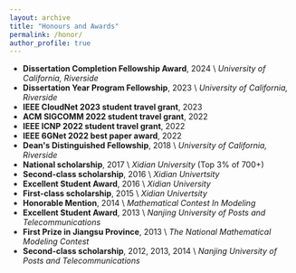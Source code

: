 ```yaml
---
layout: archive
title: "Honours and Awards"
permalink: /honor/
author_profile: true
---
```


* **Dissertation Completion Fellowship Award**, 2024 \\
    *University of California, Riverside*
* **Dissertation Year Program Fellowship**, 2023 \\
    *University of California, Riverside*
* **IEEE CloudNet 2023 student travel grant**, 2023
* **ACM SIGCOMM 2022 student travel grant**, 2022
* **IEEE ICNP 2022 student travel grant**, 2022
* **IEEE 6GNet 2022 best paper award**, 2022
* **Dean's Distinguished Fellowship**, 2018 \\
    *University of California, Riverside*
* **National scholarship**, 2017 \\
    *Xidian University* (Top 3% of 700+)
* **Second-class scholarship**, 2016 \\
    *Xidian Univertsity*
* **Excellent Student Award**, 2016 \\
    *Xidian University*
* **First-class scholarship**, 2015 \\
    *Xidian Univertsity*
* **Honorable Mention**, 2014 \\
    *Mathematical Contest In Modeling*
* **Excellent Student Award**, 2013 \\
    *Nanjing University of Posts and Telecommunications*
* **First Prize in Jiangsu Province**, 2013 \\
    *The National Mathematical Modeling Contest*
* **Second-class scholarship**, 2012, 2013, 2014 \\
    *Nanjing University of Posts and Telecommunications*